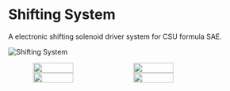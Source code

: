# Shifting System
A electronic shifting solenoid driver system for CSU formula SAE.

![Shifting System](https://github.com/ColoradoStateFSAE/Shifting-system/assets/27783364/d80f34ac-1cfa-4130-907a-723e053b94ae)

<div style="display: flex; justify-content: center;">
  <img src="https://github.com/ColoradoStateFSAE/Shifting-system/assets/27783364/81436bf8-3ad3-4486-b016-f597ac23fac9" width="40%">
  <img src="https://github.com/ColoradoStateFSAE/Shifting-system/assets/27783364/0e514bc4-8c74-4d57-86a1-01212bef9e35" width="40%">
</div>

<div style="display: flex; justify-content: center;">
  <img src="https://user-images.githubusercontent.com/45497901/218279783-03c92da9-8af6-4a3f-83c3-226d6c53dec1.png" width="40%">
  <img src="https://user-images.githubusercontent.com/45497901/218279781-8f658bef-f04c-47d1-ba59-ff284e0b957a.png" width="40%">
</div>
